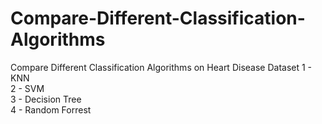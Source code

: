 # Compare-Different-Classification-Algorithms
Compare Different Classification Algorithms on Heart Disease Dataset
1 - KNN  
2 - SVM  
3 - Decision Tree  
4 - Random Forrest  
